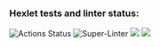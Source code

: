 ### Hexlet tests and linter status:
![Actions Status](https://github.com/Evglit/python-project-lvl1/workflows/hexlet-check/badge.svg)
![Super-Linter](https://github.com/Evglit/python-project-lvl1/workflows/Super-Linter/badge.svg)
<a href="https://codeclimate.com/github/codeclimate/codeclimate/maintainability"><img src="https://api.codeclimate.com/v1/badges/a99a88d28ad37a79dbf6/maintainability" /></a>
<a href="https://codeclimate.com/github/codeclimate/codeclimate/test_coverage"><img src="https://api.codeclimate.com/v1/badges/a99a88d28ad37a79dbf6/test_coverage" /></a>
